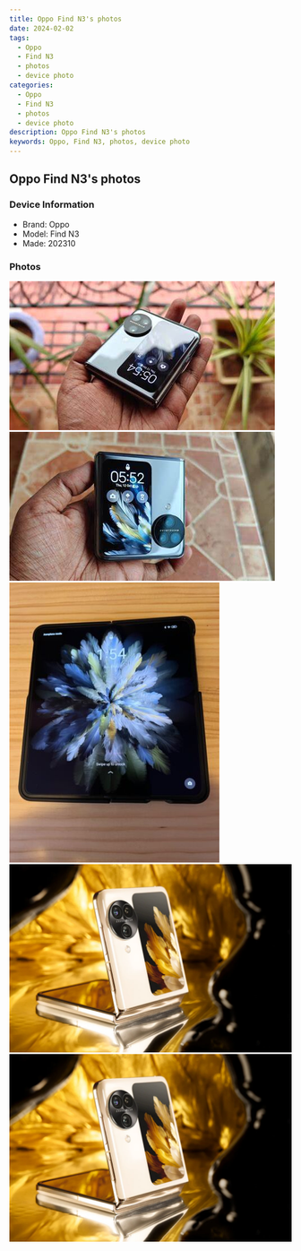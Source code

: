 ```yaml
---
title: Oppo Find N3's photos
date: 2024-02-02
tags: 
  - Oppo
  - Find N3
  - photos
  - device photo
categories: 
  - Oppo
  - Find N3
  - photos
  - device photo
description: Oppo Find N3's photos
keywords: Oppo, Find N3, photos, device photo
---
```


## Oppo Find N3's photos

### Device Information

- Brand: Oppo
- Model: Find N3
- Made: 202310

### Photos

![/images/best-assets/devices/oppo/oppo-find-n3/1.jpg](/images/best-assets/devices/oppo/oppo-find-n3/1.jpg)
![/images/best-assets/devices/oppo/oppo-find-n3/2.jpg](/images/best-assets/devices/oppo/oppo-find-n3/2.jpg)
![/images/best-assets/devices/oppo/oppo-find-n3/3.jpg](/images/best-assets/devices/oppo/oppo-find-n3/3.jpg)
![/images/best-assets/devices/oppo/oppo-find-n3/4.jpg](/images/best-assets/devices/oppo/oppo-find-n3/4.jpg)
![/images/best-assets/devices/oppo/oppo-find-n3/5.jpg](/images/best-assets/devices/oppo/oppo-find-n3/5.jpg)
